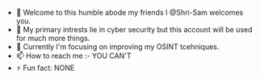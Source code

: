 - 👋 Welcome to this humble abode my friends I @Shri-Sam welcomes you.
- 👀 My primary intrests lie in cyber security but this account will be used for much more things.
- 🌱 Currently I'm focusing on improving my OSINT tcehniques.
- 📫 How to reach me :- YOU CAN'T  
- ⚡ Fun fact: NONE

<!---
Shri-Sam/Shri-Sam is a ✨ special ✨ repository because its `README.md` (this file) appears on your GitHub profile.
You can click the Preview link to take a look at your changes.
--->
